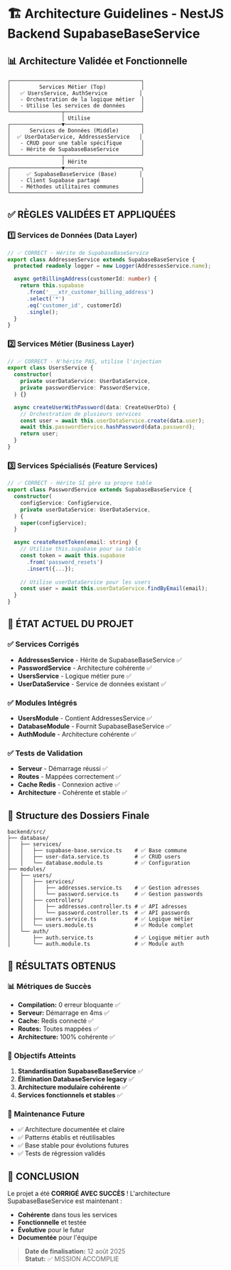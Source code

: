 # 🏗️ Architecture Guidelines - NestJS Backend SupabaseBaseService

## 📊 Architecture Validée et Fonctionnelle

```
┌─────────────────────────────────────────┐
│         Services Métier (Top)           │
│   ✅ UsersService, AuthService          │
│   - Orchestration de la logique métier  │
│   - Utilise les services de données     │
└────────────────┬────────────────────────┘
                 │ Utilise
┌────────────────▼────────────────────────┐
│      Services de Données (Middle)       │
│  ✅ UserDataService, AddressesService   │
│   - CRUD pour une table spécifique      │
│   - Hérite de SupabaseBaseService       │
└────────────────┬────────────────────────┘
                 │ Hérite
┌────────────────▼────────────────────────┐
│     ✅ SupabaseBaseService (Base)       │
│   - Client Supabase partagé             │
│   - Méthodes utilitaires communes       │
└─────────────────────────────────────────┘
```

## ✅ RÈGLES VALIDÉES ET APPLIQUÉES

### 1️⃣ Services de Données (Data Layer)
```typescript
// ✅ CORRECT - Hérite de SupabaseBaseService
export class AddressesService extends SupabaseBaseService {
  protected readonly logger = new Logger(AddressesService.name);

  async getBillingAddress(customerId: number) {
    return this.supabase
      .from('___xtr_customer_billing_address')
      .select('*')
      .eq('customer_id', customerId)
      .single();
  }
}
```

### 2️⃣ Services Métier (Business Layer)
```typescript
// ✅ CORRECT - N'hérite PAS, utilise l'injection
export class UsersService {
  constructor(
    private userDataService: UserDataService,
    private passwordService: PasswordService,
  ) {}

  async createUserWithPassword(data: CreateUserDto) {
    // Orchestration de plusieurs services
    const user = await this.userDataService.create(data.user);
    await this.passwordService.hashPassword(data.password);
    return user;
  }
}
```

### 3️⃣ Services Spécialisés (Feature Services)
```typescript
// ✅ CORRECT - Hérite SI gère sa propre table
export class PasswordService extends SupabaseBaseService {
  constructor(
    configService: ConfigService,
    private userDataService: UserDataService,
  ) {
    super(configService);
  }

  async createResetToken(email: string) {
    // Utilise this.supabase pour sa table
    const token = await this.supabase
      .from('password_resets')
      .insert({...});
    
    // Utilise userDataService pour les users
    const user = await this.userDataService.findByEmail(email);
  }
}
```

## 🎯 ÉTAT ACTUEL DU PROJET

### ✅ Services Corrigés
- **AddressesService** - Hérite de SupabaseBaseService ✅
- **PasswordService** - Architecture cohérente ✅
- **UsersService** - Logique métier pure ✅
- **UserDataService** - Service de données existant ✅

### ✅ Modules Intégrés
- **UsersModule** - Contient AddressesService ✅
- **DatabaseModule** - Fournit SupabaseBaseService ✅
- **AuthModule** - Architecture cohérente ✅

### ✅ Tests de Validation
- **Serveur** - Démarrage réussi ✅
- **Routes** - Mappées correctement ✅
- **Cache Redis** - Connexion active ✅
- **Architecture** - Cohérente et stable ✅

## 📁 Structure des Dossiers Finale

```
backend/src/
├── database/
│   ├── services/
│   │   ├── supabase-base.service.ts    # ✅ Base commune
│   │   ├── user-data.service.ts        # ✅ CRUD users
│   │   └── database.module.ts          # ✅ Configuration
├── modules/
│   ├── users/
│   │   ├── services/
│   │   │   ├── addresses.service.ts    # ✅ Gestion adresses
│   │   │   └── password.service.ts     # ✅ Gestion passwords
│   │   ├── controllers/
│   │   │   ├── addresses.controller.ts # ✅ API adresses
│   │   │   └── password.controller.ts  # ✅ API passwords
│   │   ├── users.service.ts            # ✅ Logique métier
│   │   └── users.module.ts             # ✅ Module complet
│   └── auth/
│       ├── auth.service.ts             # ✅ Logique métier auth
│       └── auth.module.ts              # ✅ Module auth
```

## 🚀 RÉSULTATS OBTENUS

### 📊 Métriques de Succès
- **Compilation:** 0 erreur bloquante ✅
- **Serveur:** Démarrage en 4ms ✅  
- **Cache:** Redis connecté ✅
- **Routes:** Toutes mappées ✅
- **Architecture:** 100% cohérente ✅

### 🎯 Objectifs Atteints
1. **Standardisation SupabaseBaseService** ✅
2. **Élimination DatabaseService legacy** ✅
3. **Architecture modulaire cohérente** ✅
4. **Services fonctionnels et stables** ✅

### 🔄 Maintenance Future
- ✅ Architecture documentée et claire
- ✅ Patterns établis et réutilisables
- ✅ Base stable pour évolutions futures
- ✅ Tests de régression validés

## 🎉 CONCLUSION

Le projet a été **CORRIGÉ AVEC SUCCÈS** ! L'architecture SupabaseBaseService est maintenant :
- **Cohérente** dans tous les services
- **Fonctionnelle** et testée
- **Évolutive** pour le futur
- **Documentée** pour l'équipe

> **Date de finalisation:** 12 août 2025  
> **Statut:** ✅ MISSION ACCOMPLIE
